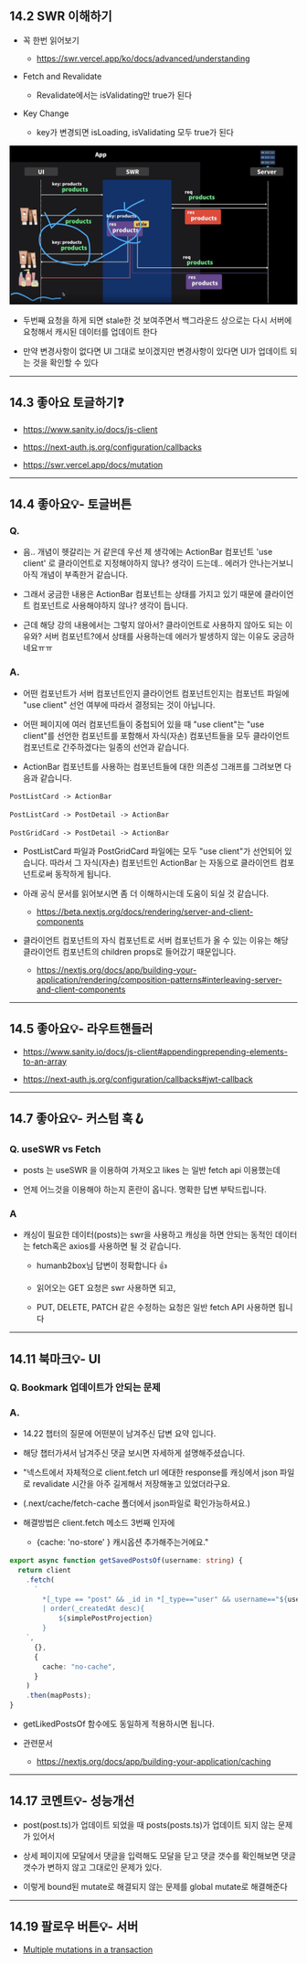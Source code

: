 ## 14.2 SWR 이해하기

- 꼭 한번 읽어보기

  - https://swr.vercel.app/ko/docs/advanced/understanding

- Fetch and Revalidate

  - Revalidate에서는 isValidating만 true가 된다

- Key Change

  - key가 변경되면 isLoading, isValidating 모두 true가 된다

<img src='./images/14-1-1.png'>

- 두번째 요청을 하게 되면 stale한 것 보여주면서 백그라운드 상으로는 다시 서버에 요청해서 캐시된 데이터를 업데이트 한다

- 만약 변경사항이 없다면 UI 그대로 보이겠지만 변경사항이 있다면 UI가 업데이트 되는 것을 확인할 수 있다

---

## 14.3 좋아요 토글하기❓

- https://www.sanity.io/docs/js-client

- https://next-auth.js.org/configuration/callbacks

- https://swr.vercel.app/docs/mutation

---

## 14.4 좋아요💡- 토글버튼

### Q.

- 음.. 개념이 헷갈리는 거 같은데 우선 제 생각에는 ActionBar 컴포넌트 'use client' 로 클라이언트로 지정해야하지 않나? 생각이 드는데.. 에러가 안나는거보니 아직 개념이 부족한거 같습니다.

- 그래서 궁금한 내용은 ActionBar 컴포넌트는 상태를 가지고 있기 때문에 클라이언트 컴포넌트로 사용해야하지 않나? 생각이 듭니다.

- 근데 해당 강의 내용에서는 그렇지 않아서? 클라이언트로 사용하지 않아도 되는 이유와? 서버 컴포넌트?에서 상태를 사용하는데 에러가 발생하지 않는 이유도 궁금하네요ㅠㅠ

### A.

- 어떤 컴포넌트가 서버 컴포넌트인지 클라이언트 컴포넌트인지는 컴포넌트 파일에 "use client" 선언 여부에 따라서 결정되는 것이 아닙니다.

- 어떤 페이지에 여러 컴포넌트들이 중첩되어 있을 때 "use client"는 "use client"를 선언한 컴포넌트를 포함해서 자식(자손) 컴포넌트들을 모두 클라이언트 컴포넌트로 간주하겠다는 일종의 선언과 같습니다.

- ActionBar 컴포넌트를 사용하는 컴포넌트들에 대한 의존성 그래프를 그려보면 다음과 같습니다.

```shell
PostListCard -> ActionBar

PostListCard -> PostDetail -> ActionBar

PostGridCard -> PostDetail -> ActionBar
```

- PostListCard 파일과 PostGridCard 파일에는 모두 "use client"가 선언되어 있습니다. 따라서 그 자식(자손) 컴포넌트인 ActionBar 는 자동으로 클라이언트 컴포넌트로써 동작하게 됩니다.

- 아래 공식 문서를 읽어보시면 좀 더 이해하시는데 도움이 되실 것 같습니다.

  - https://beta.nextjs.org/docs/rendering/server-and-client-components

- 클라이언트 컴포넌트의 자식 컴포넌트로 서버 컴포넌트가 올 수 있는 이유는 해당 클라이언트 컴포넌트의 children props로 들어갔기 때문입니다.

  - https://nextjs.org/docs/app/building-your-application/rendering/composition-patterns#interleaving-server-and-client-components

---

## 14.5 좋아요💡- 라우트핸들러

- https://www.sanity.io/docs/js-client#appendingprepending-elements-to-an-array

- https://next-auth.js.org/configuration/callbacks#jwt-callback

---

## 14.7 좋아요💡- 커스텀 훅🪝

### Q. useSWR vs Fetch

- posts 는 useSWR 을 이용하여 가져오고 likes 는 일반 fetch api 이용했는데

- 언제 어느것을 이용해야 하는지 혼란이 옵니다. 명확한 답변 부탁드립니다.

### A

- 캐싱이 필요한 데이터(posts)는 swr을 사용하고 캐싱을 하면 안되는 동적인 데이터는 fetch혹은 axios를 사용하면 될 것 같습니다.

  - humanb2box님 답변이 정확합니다 👍

  - 읽어오는 GET 요청은 swr 사용하면 되고,

  - PUT, DELETE, PATCH 같은 수정하는 요청은 일반 fetch API 사용하면 됩니다

---

## 14.11 북마크💡- UI

### Q. Bookmark 업데이트가 안되는 문제

### A.

- 14.22 챕터의 질문에 어떤분이 남겨주신 답변 요약 입니다.

- 해당 챕터가셔서 남겨주신 댓글 보시면 자세하게 설명해주셨습니다.

- "넥스트에서 자체적으로 client.fetch url 에대한 response를 캐싱에서 json 파일로 revalidate 시간을 아주 길게해서 저장해놓고 있었더라구요.

- (.next/cache/fetch-cache 폴더에서 json파일로 확인가능하셔요.)

- 해결방법은 client.fetch 메소드 3번째 인자에

  - {cache: 'no-store' } 캐시옵션 추가해주는거에요."

```ts
export async function getSavedPostsOf(username: string) {
  return client
    .fetch(
      `
        *[_type == "post" && _id in *[_type=="user" && username=="${username}"].bookmarks[]._ref]
        | order(_createdAt desc){
            ${simplePostProjection}
        }
    `,
      {},
      {
        cache: "no-cache",
      }
    )
    .then(mapPosts);
}
```

- getLikedPostsOf 함수에도 동일하게 적용하시면 됩니다.

- 관련문서

  - https://nextjs.org/docs/app/building-your-application/caching

---

## 14.17 코멘트💡- 성능개선

- post(post.ts)가 업데이트 되었을 때 posts(posts.ts)가 업데이트 되지 않는 문제가 있어서

- 상세 페이지에 모달에서 댓글을 입력해도 모달을 닫고 댓글 갯수를 확인해보면 댓글 갯수가 변하지 않고 그대로인 문제가 있다.

- 이렇게 bound된 mutate로 해결되지 않는 문제를 global mutate로 해결해준다

---

## 14.19 팔로우 버튼💡- 서버

- [Multiple mutations in a transaction](https://www.sanity.io/docs/js-client#multiple-mutations-in-a-transaction)
